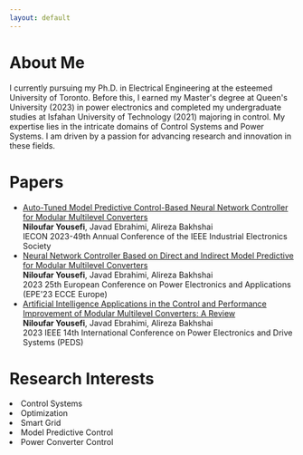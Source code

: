 ```yaml
---
layout: default
---
```

# About Me

I currently pursuing my Ph.D. in Electrical Engineering at the esteemed University of Toronto. Before this, I earned my Master's degree at Queen's University (2023) in power electronics and completed my undergraduate studies at Isfahan University of Technology (2021) majoring in control.  My expertise lies in the intricate domains of Control Systems and Power Systems. I am driven by a passion for advancing research and innovation in these fields.

# Papers
<ul>
  <li>
    <a href="https://ieeexplore.ieee.org/abstract/document/10312231">Auto-Tuned Model Predictive Control-Based Neural Network Controller for Modular Multilevel Converters</a><br>
    <b>Niloufar Yousefi</b>, Javad Ebrahimi, Alireza Bakhshai<br>
    IECON 2023-49th Annual Conference of the IEEE Industrial Electronics Society
  </li>

  <li>
    <a href="https://ieeexplore.ieee.org/abstract/document/10264657">Neural Network Controller Based on Direct and Indirect Model Predictive for Modular Multilevel Converters</a><br>
    <b>Niloufar Yousefi</b>, Javad Ebrahimi, Alireza Bakhshai<br>
    2023 25th European Conference on Power Electronics and Applications (EPE'23 ECCE Europe)
  </li>

  <li>
    <a href="https://ieeexplore.ieee.org/abstract/document/10246700">Artificial Intelligence Applications in the Control and Performance Improvement of Modular Multilevel Converters: A Review</a><br>
    <b>Niloufar Yousefi</b>, Javad Ebrahimi, Alireza Bakhshai<br>
    2023 IEEE 14th International Conference on Power Electronics and Drive Systems (PEDS)
  </li>
</ul>

# Research Interests
<u1>
  <li>Control Systems</li>
  <li>Optimization</li>
  <li>Smart Grid</li>
  <li>Model Predictive Control</li>
  <Li>Power Converter Control</Li>
  


</u1>
